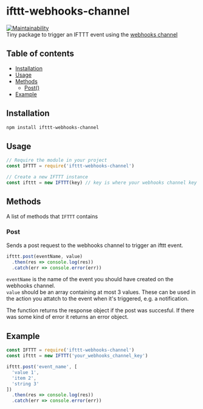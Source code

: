 # ifttt-webhooks-channel
[![Maintainability](https://api.codeclimate.com/v1/badges/fa4a732362265adfd7c5/maintainability)](https://codeclimate.com/github/jeroentvb/IFTTT-webhooks-channel/maintainability)  
Tiny package to trigger an IFTTT event using the [webhooks channel](https://ifttt.com/maker_webhooks)

## Table of contents
* [Installation](#installation)
* [Usage](#usage)
* [Methods](#methods)
  * [Post()](#post)
* [Example](#example)

## Installation
```sh
npm install ifttt-webhooks-channel
```

## Usage
```js
// Require the module in your project
const IFTTT = require('ifttt-webhooks-channel')

// Create a new IFTTT instance
const ifttt = new IFTTT(key) // key is where your webhooks channel key goes
```

## Methods
A list of methods that `IFTTT` contains

### Post
Sends a post request to the webhooks channel to trigger an ifttt event.
```js
ifttt.post(eventName, value)
  .then(res => console.log(res))
  .catch(err => console.error(err))
```

`eventName` is the name of the event you should have created on the webhooks channel.  
`value` should be an array containing at most 3 values. These can be used in the action you attatch to the event when it's triggered, e.g. a notification.

The function returns the response object if the post was succesful. If there was some kind of error it returns an error object.

## Example
```js
const IFTTT = require('ifttt-webhooks-channel')
const ifttt = new IFTTT('your_webhooks_channel_key')

ifttt.post('event_name', [
  'value 1',
  'item 2',
  'string 3'
])
  .then(res => console.log(res))
  .catch(err => console.error(err))
```
